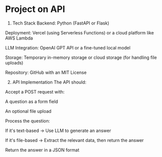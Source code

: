 # Project on API
1. Tech Stack
Backend: Python (FastAPI or Flask)

Deployment: Vercel (using Serverless Functions) or a cloud platform like AWS Lambda

LLM Integration: OpenAI GPT API or a fine-tuned local model

Storage: Temporary in-memory storage or cloud storage (for handling file uploads)

Repository: GitHub with an MIT License

2. API Implementation
The API should:

Accept a POST request with:

A question as a form field

An optional file upload

Process the question:

If it's text-based → Use LLM to generate an answer

If it's file-based → Extract the relevant data, then return the answer

Return the answer in a JSON format
